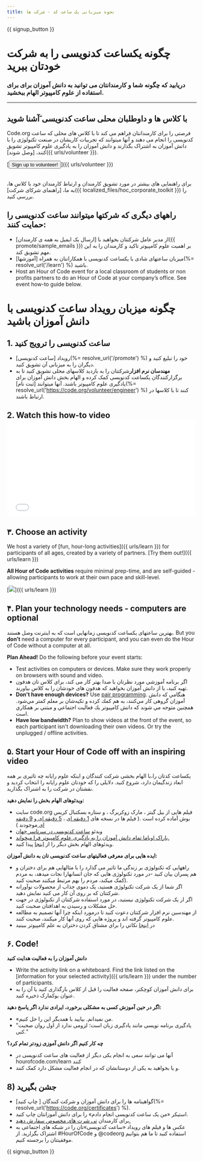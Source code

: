 ```yaml
---
title: نحوه میزبانی یک ساعت کد - شرکت ها
---
```


{{ signup_button }}

# چگونه یکساعت کدنویسی را به شرکت خودتان ببرید
### دریابید که چگونه شما و کارمندانتان می توانید به دانش آموزان برای برای استفاده از علوم کامپیوتر الهام ببخشید.

***

## با کلاس ها و داوطلبان محلی ساعت کدنویسی َآشنا شوید
Code.org فرصتی را برای کارمندانتان فراهم می کند تا با کلاس های محلی که ساعت کدنویسی را انجام می دهند و آنها میتوانند که تجربیات کاریشان در صنعت تکنولوژی را با دانش آموزان به اشتراک بگذارند و دانش آموزان را به یادگیری علوم کامپیوتر تشویق کنند، [وصل شوند]({{ urls/volunteer }}).

[<button>Sign up to volunteer!</button>]({{ urls/volunteer }})
<br>
<br>

برای راهنمایی های بیشتر در مورد تشویق کارمندان و ارتباط کارمندان خود با کلاس ها، به ما، [راهنمای شرکای شرکت]({{ localized_files/hoc_corporate_toolkit }}) را بررسی کنید.

## راههای دیگری که شرکتها میتوانند ساعت کدنویسی را حمایت کنند:

- از مدیر عامل شرکتتان بخواهید با [ارسال یک ایمیل به همه ی کارمندان]({{ promote/sample_emails }}) بر اهمیت علوم کامپیوتر تاکید و کارمندان را به این مهم تشویق کند.
- میزبان ساعتهای شادی با یکساعت کدنویسی با همکارانتان به همراه [آموزشها](%= resolve_url('/learn') %) باشید.
- Host an Hour of Code event for a local classroom of students or non profits partners to do an Hour of Code at your company’s office. See event how-to guide below.


# چگونه میزبان رویداد ساعت کدنویسی با دانش آموزان باشید

## 1. ساعت کدنویسی را ترویج کنید
- رویداد [ساعت کدنویسی](%= resolve_url('/promote') %) خود را تبلیغ کنید و دیگران را به میزبانی آن تشویق کنید.
- **مهندسان نرم افزار**شرکتتان را به بازدید کلاسهای محلی تشویق کنید تا به برگزارکنندگان یکساعت کدنویسی کمک کرده و الهام بخش دانش آموزان برای یادگیری علوم کامپیوتر باشند. آنها میتوانند [ثبت نام](%= resolve_url('https://code.org/volunteer/engineer') %) کنند تا با کلاسها در ارتباط باشند.

## 2. Watch this how-to video <iframe width="500" height="255" src="//www.youtube.com/embed/SrnvvWDm73k" frameborder="0" allowfullscreen></iframe>

## ۳. Choose an activity
We host a variety of [fun, hour-long activities]({{ urls/learn }}) for participants of all ages, created by a variety of partners. [Try them out!]({{ urls/learn }})

**All Hour of Code activities** require minimal prep-time, and are self-guided - allowing participants to work at their own pace and skill-level.

[<img src="/images/fit-700/tutorials.png" />]({{ urls/learn }})

## ۴. Plan your technology needs - computers are optional

بهترین ساعتهای یکساعت کدنویسی زمانهایی است که به اینترنت وصل هستند. But you **don’t** need a computer for every participant, and you can even do the Hour of Code without a computer at all.

**Plan Ahead!** Do the following before your event starts:

- Test activities on computers or devices. Make sure they work properly on browsers with sound and video.
- اگر برنامه آموزشی مورد نظرتان با صدا بهتر کار می کند، براي كلاس تان هدفون تهيه كنيد، يا از دانش آموزان بخواهيد که هدفون های خودشان را به کلاس بياورند.
- **Don't have enough devices?** Use [pair programming](https://www.youtube.com/watch?v=vgkahOzFH2Q). هنگامي كه دانش آموزان گروهی کار مي‌كنند، به هم كمك كرده و تكيه‌شان بر معلم كمتر مي‌شود. همچنين متوجه مي شوند كه دانش كامپيوتر يك فعاليت اجتماعي و مبتني بر همكاري است.
- **Have low bandwidth?** Plan to show videos at the front of the event, so each participant isn't downloading their own videos. Or try the unplugged / offline activities.

## ۵.  Start your Hour of Code off with an inspiring video
یکساعت کدتان را،با الهام بخشی شرکت کنندگان و اینکه علوم رایانه چه تاثیری بر همه ابعاد زندگیمان دارد، شروع کنید. دلایلی را که خودتان علوم رایانه را انتخاب کردید و نقشتان در شرکت را به اشتراک بگذارید.

**ویدئوهای الهام بخش را نمایش دهید:**

- سایت code.org فیلم هایی از بیل گیتز ، مارک زوکربرگ ، و ستاره بسکتبال کریس بوش آماده کرده است .( فیلم ها در نسخه های [1 دقیقه ای](https://www.youtube.com/watch?v=qYZF6oIZtfc) ، [5 دقیقه ای ](https://www.youtube.com/watch?v=nKIu9yen5nc)و [9 دقیقه ای ](https://www.youtube.com/watch?v=dU1xS07N-FA)موجودند )
- ویدئو [ساعت کدنویسی در سرتاسر جهان](https://www.youtube.com/watch?v=KsOIlDT145A)
- [باراک اوباما تمام دانش آموزان را به یادگیری علوم کامپیوتر فرا میخواند.](https://www.youtube.com/watch?v=6XvmhE1J9PY)
- ویدئوهای الهام بخش دیگر را از [اینجا](https://www.youtube.com/playlist?list=PLzdnOPI1iJNfpD8i4Sx7U0y2MccnrNZuP) پیدا کنید.

**ایده هایی برای معرفی فعالیتهای ساعت کدنویسی تان به دانش آموزان:**

- راههایی که تکنولوژی بر زندگی ما تاثیر می گذارد را با مثالهایی هم برای دختران و هم پسران بیان کنید -در مورد تکنولوژی هایی که جان انسانهارا نجات میدهد، به مردم کمک میکند، مردم را بهم مرتبط میکنند صحبت کنید).
- اگر شما از یک شرکت تکنولوژی هستید، یک دموی جذاب از محصولات نوآورانه شرکتتان که بر روی آن کار می کنید نمایش دهید.
- اگر ار یک شرکت تکنولوژی نیستید، در مورد استفاده شرکتتان از تکنولوژی در جهت حل مشکلات و رسیدن به اهدافتان صحبت کنید.
- از مهندسین نرم افزار شرکتتان دعوت کنید تا درمورد اینکه چرا آنها تصمیم به مطالعه علوم کامپیوتر گرفته اند و پروژه هایی که روی آنها کار میکنند، صحبت کنند.
- در [اينجا](http://code.org/girls) نكاتي را براي مشتاق كردن دختران به علم كامپيوتر ببينيد

## ۶. Code!
**دانش آموزان را به فعالیت هدایت کنید**

- Write the activity link on a whiteboard. Find the link listed on the [information for your selected activity]({{ urls/learn }}) under the number of participants.
- برای دانش آموزان کوچکتر، صفحه فعالیت را قبل از کلاس بارگذاری کنید یا آن را به عنوان  بوکمارک ذخیره کنید.

**اگر در حین آموزش کسی به مشکلی برخورد، ایرادی ندارد اگر پاسخ دهید:**

- «من نمیدانم. بیایید با همدیگر این را حل کنیم.
- "یادگیری برنامه نویسی مانند یادگیری زبان است؛ لزومی ندارد از اول روان صحبت کنی."

**چه كار كنيم اگر دانش آموزی زودتر تمام كرد؟**

- آنها می توانند سعی به انجام یکی دیگر از فعالیت های ساعت کدنویسی در hourofcode.com/learn کنند
- و یا بخواهید به یکی از دوستانشان که در انجام فعالیت مشکل دارد کمک کنند.

## 8) جشن بگیرید

- گواهینامه ها را برای دانش آموزان و شرکت کنندگان [ چاپ کنید](%= resolve_url('https://code.org/certificates') %).
- استیکر «من یک ساعت کدنویسی انجام دادم» را برای دانش آموزانتان چاپ کنید.
- برای کارمندان [تی شرت های مخصوص سفارش دهید.](http://blog.code.org/post/132608499493/hour-of-code-shirts-and-more)
- عکس ها و فیلم های رویداد «ساعت کدنویسی»تان را در شبکه های اجتماعی به اشتراک بگزارید. از #HourOfCode و @codeorg استفاده کنید تا ما هم بتوانیم موفقیتتان را برجسته کنیم.

{{ signup_button }}
